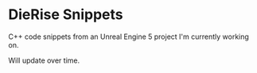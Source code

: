 # DieRise Snippets

C++ code snippets from an Unreal Engine 5 project I'm currently working on.

Will update over time.